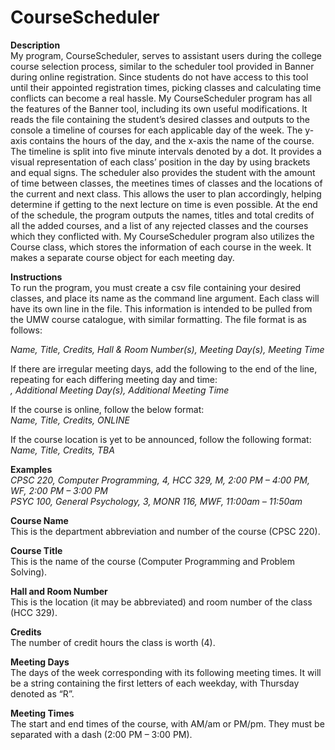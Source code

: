# CourseScheduler

<b>Description</b></br>
My program, CourseScheduler, serves to assistant users during the college course selection process, similar to the scheduler tool provided 
in Banner during online registration. Since students do not have access to this tool until their appointed registration times, picking 
classes and calculating time conflicts can become a real hassle. My CourseScheduler program has all the features of the Banner tool, 
including its own useful modifications. It reads the file containing the student’s desired classes and outputs to the console a timeline 
of courses for each applicable day of the week. The y-axis contains the hours of the day, and the x-axis the name of the course. The 
timeline is split into five minute intervals denoted by a dot. It provides a visual representation of each class’ position in the day 
by using brackets and equal signs. The scheduler also provides the student with the amount of time between classes, the meetines times of
classes and the locations of the current and next class. This allows the user to plan accordingly, helping determine if getting to the 
next lecture on time is even possible. At the end of the schedule, the program outputs the names, titles and total credits of all the 
added courses, and a list of any rejected classes and the courses which they conflicted with. My CourseScheduler program also utilizes 
the Course class, which stores the information of each course in the week. It makes a separate course object for each meeting day.   

<b>Instructions</b></br>
To run the program, you must create a csv file containing your desired classes, and place its name as the command line argument. 
Each class will have its own line in the file. This information is intended to be pulled from the UMW course catalogue, with similar 
formatting. The file format is as follows:

*Name, Title, Credits, Hall & Room Number(s), Meeting Day(s), Meeting Time* 

If there are irregular meeting days, add the following to the end of the line, repeating for each differing meeting day and time:<br>
*, Additional Meeting Day(s), Additional Meeting Time*

If the course is online, follow the below format:<br> 
*Name, Title, Credits, ONLINE*

If the course location is yet to be announced, follow the following format:<br>
*Name, Title, Credits, TBA*

<b>Examples</b></br>
*CPSC 220, Computer Programming, 4, HCC 329, M, 2:00 PM – 4:00 PM, WF, 2:00 PM – 3:00 PM*<br>
*PSYC 100, General Psychology, 3, MONR 116, MWF, 11:00am – 11:50am*

<b>Course Name</b></br> 
This is the department abbreviation and number of the course (CPSC 220).

<b>Course Title</b></br>
This is the name of the course (Computer Programming and Problem Solving).

<b>Hall and Room Number</b></br>
This is the location (it may be abbreviated) and room number of the class (HCC 329). 

<b>Credits</b></br>
The number of credit hours the class is worth (4).

<b>Meeting Days</b></br>
The days of the week corresponding with its following meeting times. It will be a string containing the first letters of each 
weekday, with Thursday denoted as “R”. 

<b>Meeting Times</b></br>
The start and end times of the course, with AM/am or PM/pm. They must be separated with a dash (2:00 PM – 3:00 PM).
